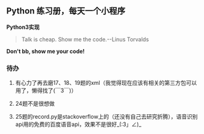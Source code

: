 ## Python 练习册，每天一个小程序

**Python3实现**

> Talk is cheap. Show me the code.--Linus Torvalds


**Don't bb, show me your code!**


### 待办

1. 有心力了再去磨17、18、19题的xml（我觉得现在应该有相关的第三方包可以用了，懒得找了(￣3￣)）

2. 24题不是很想做

3. 25题的record.py是stackoverflow上的（还没有自己去研究折腾），语音识别api用的免费的百度语音api，效果不是很好_(:3」∠)_

